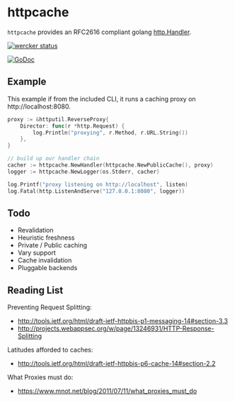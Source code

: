 
# httpcache

`httpcache` provides an RFC2616 compliant golang [http.Handler](http://golang.org/pkg/net/http/#Handler). 

[![wercker status](https://app.wercker.com/status/a76986990d27e72ea656bb37bb93f59f/m "wercker status")](https://app.wercker.com/project/bykey/a76986990d27e72ea656bb37bb93f59f)

[![GoDoc](https://godoc.org/github.com/lox/httpcache?status.svg)](https://godoc.org/github.com/lox/httpcache)

## Example

This example if from the included CLI, it runs a caching proxy on http://localhost:8080.

```go
proxy := &httputil.ReverseProxy{
    Director: func(r *http.Request) {
        log.Println("proxying", r.Method, r.URL.String())
    },
}

// build up our handler chain
cacher := httpcache.NewHandler(httpcache.NewPublicCache(), proxy)
logger := httpcache.NewLogger(os.Stderr, cacher)

log.Printf("proxy listening on http://localhost", listen)
log.Fatal(http.ListenAndServe("127.0.0.1:8080", logger))
```

## Todo

- Revalidation
- Heuristic freshness
- Private / Public caching
- Vary support 
- Cache invalidation
- Pluggable backends

## Reading List

Preventing Request Splitting:
 - http://tools.ietf.org/html/draft-ietf-httpbis-p1-messaging-14#section-3.3
 - http://projects.webappsec.org/w/page/13246931/HTTP-Response-Splitting

Latitudes afforded to caches:
 - http://tools.ietf.org/html/draft-ietf-httpbis-p6-cache-14#section-2.2

What Proxies must do:
 - https://www.mnot.net/blog/2011/07/11/what_proxies_must_do

